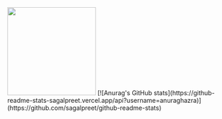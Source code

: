 <!--
**sagalpreet/sagalpreet** is a ✨ _special_ ✨ repository because its `README.md` (this file) appears on your GitHub profile.

Here are some ideas to get you started:

- 🔭 I’m currently working on ...
- 🌱 I’m currently learning ...
- 👯 I’m looking to collaborate on ...
- 🤔 I’m looking for help with ...
- 💬 Ask me about ...
- 📫 How to reach me: ...
- 😄 Pronouns: ...
- ⚡ Fun fact: ...
-->

<img src="https://media.giphy.com/media/42tS2cfBtj8Y/giphy.gif" height=200 width=200>
[![Anurag's GitHub stats](https://github-readme-stats-sagalpreet.vercel.app/api?username=anuraghazra)](https://github.com/sagalpreet/github-readme-stats)

